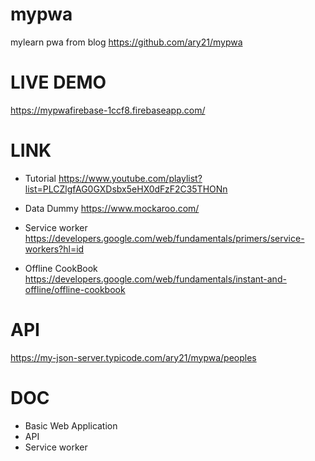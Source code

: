 # mypwa
mylearn pwa from blog 
https://github.com/ary21/mypwa

# LIVE DEMO 
https://mypwafirebase-1ccf8.firebaseapp.com/

# LINK
- Tutorial
https://www.youtube.com/playlist?list=PLCZlgfAG0GXDsbx5eHX0dFzF2C35THONn

- Data Dummy
https://www.mockaroo.com/

- Service worker
https://developers.google.com/web/fundamentals/primers/service-workers?hl=id

- Offline CookBook
https://developers.google.com/web/fundamentals/instant-and-offline/offline-cookbook


# API
https://my-json-server.typicode.com/ary21/mypwa/peoples


# DOC
- Basic Web Application
- API
- Service worker
